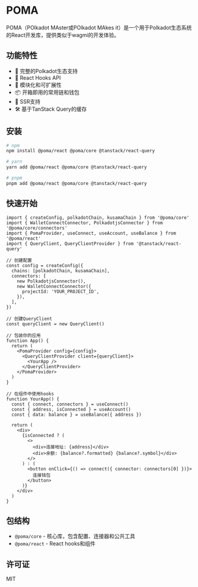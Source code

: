 # POMA

POMA（POlkadot MAster或POlkadot MAkes it）是一个用于Polkadot生态系统的React开发库，提供类似于wagmi的开发体验。

## 功能特性

- 💼 完整的Polkadot生态支持
- 🔄 React Hooks API
- 🧩 模块化和可扩展性
- 📦 开箱即用的常用链和钱包
- 🔌 SSR支持
- 🛠️ 基于TanStack Query的缓存

## 安装

```bash
# npm
npm install @poma/react @poma/core @tanstack/react-query

# yarn
yarn add @poma/react @poma/core @tanstack/react-query

# pnpm
pnpm add @poma/react @poma/core @tanstack/react-query
```

## 快速开始

```tsx
import { createConfig, polkadotChain, kusamaChain } from '@poma/core'
import { WalletConnectConnector, PolkadotjsConnector } from '@poma/core/connectors'
import { PomaProvider, useConnect, useAccount, useBalance } from '@poma/react'
import { QueryClient, QueryClientProvider } from '@tanstack/react-query'

// 创建配置
const config = createConfig({
  chains: [polkadotChain, kusamaChain],
  connectors: [
    new PolkadotjsConnector(),
    new WalletConnectConnector({
      projectId: 'YOUR_PROJECT_ID',
    }),
  ],
})

// 创建QueryClient
const queryClient = new QueryClient()

// 包装你的应用
function App() {
  return (
    <PomaProvider config={config}>
      <QueryClientProvider client={queryClient}>
        <YourApp />
      </QueryClientProvider>
    </PomaProvider>
  )
}

// 在组件中使用hooks
function YourApp() {
  const { connect, connectors } = useConnect()
  const { address, isConnected } = useAccount()
  const { data: balance } = useBalance({ address })

  return (
    <div>
      {isConnected ? (
        <>
          <div>连接地址: {address}</div>
          <div>余额: {balance?.formatted} {balance?.symbol}</div>
        </>
      ) : (
        <button onClick={() => connect({ connector: connectors[0] })}>
          连接钱包
        </button>
      )}
    </div>
  )
}
```

## 包结构

- `@poma/core` - 核心库，包含配置、连接器和公共工具
- `@poma/react` - React hooks和组件

## 许可证

MIT 